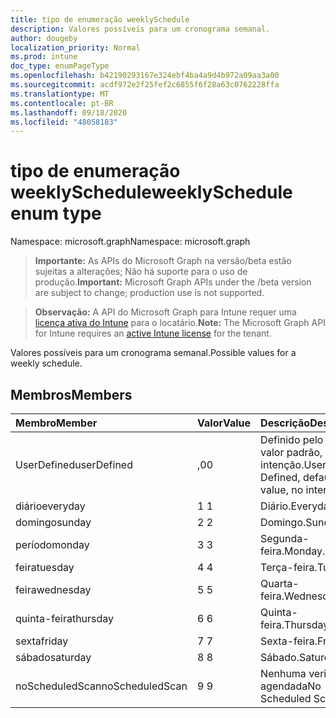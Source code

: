 ```yaml
---
title: tipo de enumeração weeklySchedule
description: Valores possíveis para um cronograma semanal.
author: dougeby
localization_priority: Normal
ms.prod: intune
doc_type: enumPageType
ms.openlocfilehash: b42190293167e324ebf4ba4a9d4b972a09aa3a00
ms.sourcegitcommit: acdf972e2f25fef2c6855f6f28a63c0762228ffa
ms.translationtype: MT
ms.contentlocale: pt-BR
ms.lasthandoff: 09/18/2020
ms.locfileid: "48058183"
---
```

# <a name="weeklyschedule-enum-type"></a><span data-ttu-id="494c5-103">tipo de enumeração weeklySchedule</span><span class="sxs-lookup"><span data-stu-id="494c5-103">weeklySchedule enum type</span></span>

<span data-ttu-id="494c5-104">Namespace: microsoft.graph</span><span class="sxs-lookup"><span data-stu-id="494c5-104">Namespace: microsoft.graph</span></span>

> <span data-ttu-id="494c5-105">**Importante:** As APIs do Microsoft Graph na versão/beta estão sujeitas a alterações; Não há suporte para o uso de produção.</span><span class="sxs-lookup"><span data-stu-id="494c5-105">**Important:** Microsoft Graph APIs under the /beta version are subject to change; production use is not supported.</span></span>

> <span data-ttu-id="494c5-106">**Observação:** A API do Microsoft Graph para Intune requer uma [licença ativa do Intune](https://go.microsoft.com/fwlink/?linkid=839381) para o locatário.</span><span class="sxs-lookup"><span data-stu-id="494c5-106">**Note:** The Microsoft Graph API for Intune requires an [active Intune license](https://go.microsoft.com/fwlink/?linkid=839381) for the tenant.</span></span>

<span data-ttu-id="494c5-107">Valores possíveis para um cronograma semanal.</span><span class="sxs-lookup"><span data-stu-id="494c5-107">Possible values for a weekly schedule.</span></span>

## <a name="members"></a><span data-ttu-id="494c5-108">Membros</span><span class="sxs-lookup"><span data-stu-id="494c5-108">Members</span></span>
|<span data-ttu-id="494c5-109">Membro</span><span class="sxs-lookup"><span data-stu-id="494c5-109">Member</span></span>|<span data-ttu-id="494c5-110">Valor</span><span class="sxs-lookup"><span data-stu-id="494c5-110">Value</span></span>|<span data-ttu-id="494c5-111">Descrição</span><span class="sxs-lookup"><span data-stu-id="494c5-111">Description</span></span>|
|:---|:---|:---|
|<span data-ttu-id="494c5-112">UserDefined</span><span class="sxs-lookup"><span data-stu-id="494c5-112">userDefined</span></span>|<span data-ttu-id="494c5-113">,0</span><span class="sxs-lookup"><span data-stu-id="494c5-113">0</span></span>|<span data-ttu-id="494c5-114">Definido pelo usuário, valor padrão, sem intenção.</span><span class="sxs-lookup"><span data-stu-id="494c5-114">User Defined, default value, no intent.</span></span>|
|<span data-ttu-id="494c5-115">diário</span><span class="sxs-lookup"><span data-stu-id="494c5-115">everyday</span></span>|<span data-ttu-id="494c5-116">1 </span><span class="sxs-lookup"><span data-stu-id="494c5-116">1</span></span>|<span data-ttu-id="494c5-117">Diário.</span><span class="sxs-lookup"><span data-stu-id="494c5-117">Everyday.</span></span>|
|<span data-ttu-id="494c5-118">domingo</span><span class="sxs-lookup"><span data-stu-id="494c5-118">sunday</span></span>|<span data-ttu-id="494c5-119">2 </span><span class="sxs-lookup"><span data-stu-id="494c5-119">2</span></span>|<span data-ttu-id="494c5-120">Domingo.</span><span class="sxs-lookup"><span data-stu-id="494c5-120">Sunday.</span></span>|
|<span data-ttu-id="494c5-121">período</span><span class="sxs-lookup"><span data-stu-id="494c5-121">monday</span></span>|<span data-ttu-id="494c5-122">3 </span><span class="sxs-lookup"><span data-stu-id="494c5-122">3</span></span>|<span data-ttu-id="494c5-123">Segunda-feira.</span><span class="sxs-lookup"><span data-stu-id="494c5-123">Monday.</span></span>|
|<span data-ttu-id="494c5-124">feira</span><span class="sxs-lookup"><span data-stu-id="494c5-124">tuesday</span></span>|<span data-ttu-id="494c5-125">4 </span><span class="sxs-lookup"><span data-stu-id="494c5-125">4</span></span>|<span data-ttu-id="494c5-126">Terça-feira.</span><span class="sxs-lookup"><span data-stu-id="494c5-126">Tuesday.</span></span>|
|<span data-ttu-id="494c5-127">feira</span><span class="sxs-lookup"><span data-stu-id="494c5-127">wednesday</span></span>|<span data-ttu-id="494c5-128">5 </span><span class="sxs-lookup"><span data-stu-id="494c5-128">5</span></span>|<span data-ttu-id="494c5-129">Quarta-feira.</span><span class="sxs-lookup"><span data-stu-id="494c5-129">Wednesday.</span></span>|
|<span data-ttu-id="494c5-130">quinta-feira</span><span class="sxs-lookup"><span data-stu-id="494c5-130">thursday</span></span>|<span data-ttu-id="494c5-131">6 </span><span class="sxs-lookup"><span data-stu-id="494c5-131">6</span></span>|<span data-ttu-id="494c5-132">Quinta-feira.</span><span class="sxs-lookup"><span data-stu-id="494c5-132">Thursday.</span></span>|
|<span data-ttu-id="494c5-133">sexta</span><span class="sxs-lookup"><span data-stu-id="494c5-133">friday</span></span>|<span data-ttu-id="494c5-134">7 </span><span class="sxs-lookup"><span data-stu-id="494c5-134">7</span></span>|<span data-ttu-id="494c5-135">Sexta-feira.</span><span class="sxs-lookup"><span data-stu-id="494c5-135">Friday.</span></span>|
|<span data-ttu-id="494c5-136">sábado</span><span class="sxs-lookup"><span data-stu-id="494c5-136">saturday</span></span>|<span data-ttu-id="494c5-137">8 </span><span class="sxs-lookup"><span data-stu-id="494c5-137">8</span></span>|<span data-ttu-id="494c5-138">Sábado.</span><span class="sxs-lookup"><span data-stu-id="494c5-138">Saturday.</span></span>|
|<span data-ttu-id="494c5-139">noScheduledScan</span><span class="sxs-lookup"><span data-stu-id="494c5-139">noScheduledScan</span></span>|<span data-ttu-id="494c5-140">9 </span><span class="sxs-lookup"><span data-stu-id="494c5-140">9</span></span>|<span data-ttu-id="494c5-141">Nenhuma verificação agendada</span><span class="sxs-lookup"><span data-stu-id="494c5-141">No Scheduled Scan</span></span>|






